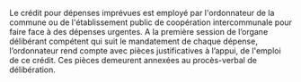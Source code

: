 Le crédit pour dépenses imprévues est employé par l'ordonnateur de la commune ou de l'établissement public de coopération intercommunale pour faire face à des dépenses urgentes.
A la première session de l’organe délibérant compétent qui suit le mandatement de chaque dépense, l’ordonnateur rend compte avec pièces justificatives à l’appui, de l'emploi de ce crédit. Ces pièces demeurent annexées au procès-verbal de délibération.
